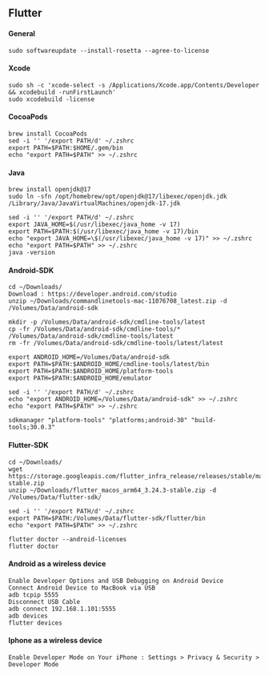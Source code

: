 <!------------------------------------------------------------------------------[Flutter]-->
## Flutter 



<!---------------------------------------[General]-->
#### General
	sudo softwareupdate --install-rosetta --agree-to-license

<!---------------------------------------[Xcode]-->
#### Xcode
	sudo sh -c 'xcode-select -s /Applications/Xcode.app/Contents/Developer && xcodebuild -runFirstLaunch'
	sudo xcodebuild -license

<!---------------------------------------[CocoaPods]-->
#### CocoaPods
	brew install CocoaPods
	sed -i '' '/export PATH/d' ~/.zshrc
	export PATH=$PATH:$HOME/.gem/bin
	echo "export PATH=$PATH" >> ~/.zshrc

<!---------------------------------------[Java]-->
#### Java
	brew install openjdk@17
	sudo ln -sfn /opt/homebrew/opt/openjdk@17/libexec/openjdk.jdk /Library/Java/JavaVirtualMachines/openjdk-17.jdk

	sed -i '' '/export PATH/d' ~/.zshrc
	export JAVA_HOME=$(/usr/libexec/java_home -v 17)
	export PATH=$PATH:$(/usr/libexec/java_home -v 17)/bin
	echo "export JAVA_HOME=\$(/usr/libexec/java_home -v 17)" >> ~/.zshrc
	echo "export PATH=$PATH" >> ~/.zshrc
	java -version

<!---------------------------------------[Android-SDK]-->
#### Android-SDK
	cd ~/Downloads/
	Download : https://developer.android.com/studio
	unzip ~/Downloads/commandlinetools-mac-11076708_latest.zip -d /Volumes/Data/android-sdk

	mkdir -p /Volumes/Data/android-sdk/cmdline-tools/latest
	cp -fr /Volumes/Data/android-sdk/cmdline-tools/* /Volumes/Data/android-sdk/cmdline-tools/latest
	rm -fr /Volumes/Data/android-sdk/cmdline-tools/latest/latest

	export ANDROID_HOME=/Volumes/Data/android-sdk
	export PATH=$PATH:$ANDROID_HOME/cmdline-tools/latest/bin
	export PATH=$PATH:$ANDROID_HOME/platform-tools
	export PATH=$PATH:$ANDROID_HOME/emulator

	sed -i '' '/export PATH/d' ~/.zshrc
	echo "export ANDROID_HOME=/Volumes/Data/android-sdk" >> ~/.zshrc
	echo "export PATH=$PATH" >> ~/.zshrc

	sdkmanager "platform-tools" "platforms;android-30" "build-tools;30.0.3"

<!---------------------------------------[Flutter-SDK]-->
#### Flutter-SDK
	cd ~/Downloads/
	wget https://storage.googleapis.com/flutter_infra_release/releases/stable/macos/flutter_macos_arm64_3.24.3-stable.zip
	unzip ~/Downloads/flutter_macos_arm64_3.24.3-stable.zip -d /Volumes/Data/flutter-sdk/
	
	sed -i '' '/export PATH/d' ~/.zshrc
	export PATH=$PATH:/Volumes/Data/flutter-sdk/flutter/bin
	echo "export PATH=$PATH" >> ~/.zshrc
	
	flutter doctor --android-licenses
	flutter doctor

<!---------------------------------------[Android]-->
#### Android as a wireless device
	Enable Developer Options and USB Debugging on Android Device
	Connect Android Device to MacBook via USB
	adb tcpip 5555
	Disconnect USB Cable
	adb connect 192.168.1.101:5555
	adb devices
	flutter devices

<!---------------------------------------[Iphone]-->
#### Iphone as a wireless device
	Enable Developer Mode on Your iPhone : Settings > Privacy & Security > Developer Mode